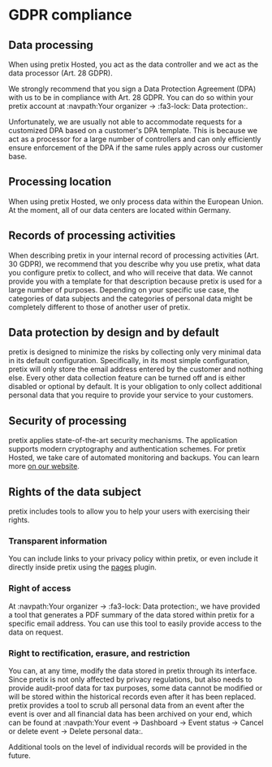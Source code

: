 # GDPR compliance

## Data processing

<!-- md:hosted -->

When using pretix Hosted, you act as the data controller and we act as the data processor (Art. 28 GDPR).

We strongly recommend that you sign a Data Protection Agreement (DPA) with us to be in compliance with Art. 28 GDPR.
You can do so within your pretix account at :navpath:Your organizer → :fa3-lock: Data protection:.

Unfortunately, we are usually not able to accommodate requests for a customized DPA based on a customer's DPA template.
This is because we act as a processor for a large number of controllers and can only efficiently ensure enforcement of the DPA if the same rules apply across our customer base.

## Processing location

<!-- md:hosted -->

When using pretix Hosted, we only process data within the European Union.
At the moment, all of our data centers are located within Germany.

## Records of processing activities

When describing pretix in your internal record of processing activities (Art. 30 GDPR), we recommend that you describe why you use pretix, what data you configure pretix to collect, and who will receive that data.
We cannot provide you with a template for that description because pretix is used for a large number of purposes. 
Depending on your specific use case, the categories of data subjects and the categories of personal data might be completely different to those of another user of pretix.

## Data protection by design and by default

pretix is designed to minimize the risks by collecting only very minimal data in its default configuration.
Specifically, in its most simple configuration, pretix will only store the email address entered by the customer and nothing else.
Every other data collection feature can be turned off and is either disabled or optional by default.
It is your obligation to only collect additional personal data that you require to provide your service to your customers.

## Security of processing

pretix applies state-of-the-art security mechanisms.
The application supports modern cryptography and authentication schemes.
For pretix Hosted, we take care of automated monitoring and backups.
You can learn more [on our website](https://pretix.eu/about/en/security).

## Rights of the data subject

pretix includes tools to allow you to help your users with exercising their rights.

### Transparent information

You can include links to your privacy policy within pretix, or even include it directly inside pretix using the [pages](https://marketplace.pretix.eu/products/pages/) plugin.

### Right of access

<!-- md:hosted -->

At :navpath:Your organizer → :fa3-lock: Data protection:, we have provided a tool that generates a PDF summary of the data stored within pretix for a specific email address.
You can use this tool to easily provide access to the data on request.

### Right to rectification, erasure, and restriction

You can, at any time, modify the data stored in pretix through its interface.
Since pretix is not only affected by privacy regulations, but also needs to provide audit-proof data for tax purposes, some data cannot be modified or will be stored within the historical records even after it has been replaced.
pretix provides a tool to scrub all personal data from an event after the event is over and all financial data has been archived on your end, which can be found at :navpath:Your event → Dashboard → Event status → Cancel or delete event → Delete personal data:.

Additional tools on the level of individual records will be provided in the future.
